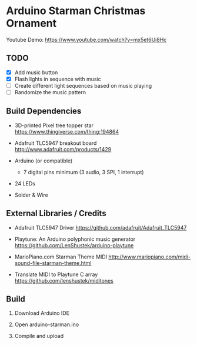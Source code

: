# Arduino Starman Christmas Ornament

Youtube Demo: https://www.youtube.com/watch?v=mx5et6Ui8Hc

## TODO

- [X] Add music button
- [X] Flash lights in sequence with music
- [ ] Create different light sequences based on music playing
- [ ] Randomize the music pattern

## Build Dependencies

- 3D-printed Pixel tree topper star
  https://www.thingiverse.com/thing:194864

- Adafruit TLC5947 breakout board
  http://www.adafruit.com/products/1429

- Arduino (or compatible)
  - 7 digital pins minimum (3 audio, 3 SPI, 1 interrupt)

- 24 LEDs

- Solder & Wire

## External Libraries / Credits

- Adafruit TLC5947 Driver
  https://github.com/adafruit/Adafruit_TLC5947

- Playtune: An Arduino polyphonic music generator
  https://github.com/LenShustek/arduino-playtune

- MarioPiano.com Starman Theme MIDI
  http://www.mariopiano.com/midi-sound-file-starman-theme.html

- Translate MIDI to Playtune C array
  https://github.com/lenshustek/miditones

## Build

1. Download Arduino IDE

2. Open arduino-starman.ino

3. Compile and upload


